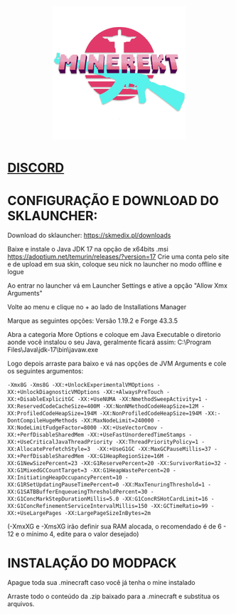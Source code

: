 <h1 align="center">
  <a href="https://discord.gg/QXFKXaTRHB">
    <picture>
      <img alt="MINEREKT" src="https://github.com/Vedming/MINEREKT/blob/main/icon.png?raw=true" width="300">
    </picture>
  </a>
</h1>

# [DISCORD](https://discord.gg/QXFKXaTRHB)

# CONFIGURAÇÃO E DOWNLOAD DO SKLAUNCHER:

Download do sklauncher: https://skmedix.pl/downloads 

Baixe e instale o Java JDK 17 na opção de x64bits .msi https://adoptium.net/temurin/releases/?version=17
Crie uma conta pelo site e de upload em sua skin, coloque seu nick no launcher no modo offline e logue

Ao entrar no launcher vá em Launcher Settings e ative a opção "Allow Xmx Arguments"

Volte ao menu e clique no + ao lado de Installations Manager

Marque as seguintes opções: Versão 1.19.2 e Forge 43.3.5

Abra a categoria More Options e coloque em Java Executable o diretorio aonde você instalou o seu Java, geralmente ficará assim: C:\Program Files\Java\jdk-17\bin\javaw.exe

Logo depois arraste para baixo e vá nas opções de JVM Arguments e cole os seguintes argumentos:

```
-Xmx8G -Xms8G -XX:+UnlockExperimentalVMOptions -XX:+UnlockDiagnosticVMOptions -XX:+AlwaysPreTouch -XX:+DisableExplicitGC -XX:+UseNUMA -XX:NmethodSweepActivity=1 -XX:ReservedCodeCacheSize=400M -XX:NonNMethodCodeHeapSize=12M -XX:ProfiledCodeHeapSize=194M -XX:NonProfiledCodeHeapSize=194M -XX:-DontCompileHugeMethods -XX:MaxNodeLimit=240000 -XX:NodeLimitFudgeFactor=8000 -XX:+UseVectorCmov -XX:+PerfDisableSharedMem -XX:+UseFastUnorderedTimeStamps -XX:+UseCriticalJavaThreadPriority -XX:ThreadPriorityPolicy=1 -XX:AllocatePrefetchStyle=3  -XX:+UseG1GC -XX:MaxGCPauseMillis=37 -XX:+PerfDisableSharedMem -XX:G1HeapRegionSize=16M -XX:G1NewSizePercent=23 -XX:G1ReservePercent=20 -XX:SurvivorRatio=32 -XX:G1MixedGCCountTarget=3 -XX:G1HeapWastePercent=20 -XX:InitiatingHeapOccupancyPercent=10 -XX:G1RSetUpdatingPauseTimePercent=0 -XX:MaxTenuringThreshold=1 -XX:G1SATBBufferEnqueueingThresholdPercent=30 -XX:G1ConcMarkStepDurationMillis=5.0 -XX:G1ConcRSHotCardLimit=16 -XX:G1ConcRefinementServiceIntervalMillis=150 -XX:GCTimeRatio=99 -XX:+UseLargePages -XX:LargePageSizeInBytes=2m
```

(-XmxXG e -XmsXG irão definir sua RAM alocada, o recomendado é de 6 - 12 e o mínimo 4, edite para o valor desejado)

# INSTALAÇÃO DO MODPACK

Apague toda sua .minecraft caso você já tenha o mine instalado

Arraste todo o conteúdo da .zip baixado para a .minecraft e substitua os arquivos.
